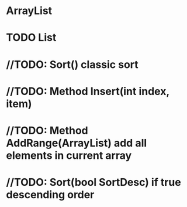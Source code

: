 # ArrayList
# TODO List
# //TODO: Sort() classic sort
# //TODO: Method Insert(int index, item)
# //TODO: Method AddRange(ArrayList<T>) add all elements in current array 
# //TODO: Sort(bool SortDesc) if true descending order